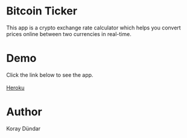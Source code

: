 # Bitcoin Ticker

This app is a crypto exchange rate calculator which helps you convert prices online between two currencies in real-time. 

# Demo

Click the link below to see the app. <br/> <br/>
[Heroku](https://mighty-lake-26558.herokuapp.com/)

# Author

Koray Dündar

